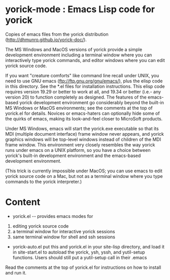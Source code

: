 # yorick-mode : Emacs Lisp code for yorick

Copies of emacs files from the yorick distribution (http://dhmunro.github.io/yorick-doc/).

The MS Windows and MacOS versions of yorick provide a simple development
environment including a terminal window where you can interactively type
yorick commands, and editor windows where you can edit yorick source code.

If you want "creature comforts" like command line recall under UNIX, you need
to use GNU emacs (ftp://ftp.gnu.org/gnu/emacs/), plus the elisp code in this
directory.  See the *.el files for installation instructions.  This elisp code
requires version 19.29 or better to work at all, and 19.34 or better (i.e.-
any version 20) to function completely as designed.  The features of the
emacs-based yorick development environment go considerably beyond the built-in
MS Windows or MacOS environments; see the comments at the top of yorick.el for
details.  Novices or emacs-haters can optionally hide some of the quirks of
emacs, making its look-and-feel closer to MicroSoft products.

Under MS Windows, emacs will start the yorick.exe executable so that its MDI
(multiple document interface) frame window never appears, and
yorick graphics windows will be top-level windows instead of children of the
MDI frame window. This environment very closely resembles the
way yorick runs under emacs on a UNIX platform, so you have a choice between
yorick's built-in development environment and the emacs-based development environment.

(This trick is currently impossible under MacOS; you can use emacs to edit
yorick source code on a Mac, but not as a terminal window where you type
commands to the yorick interpreter.)

# Content
* yorick.el  -- provides emacs modes for
1. editing yorick source code
2. a terminal window for interactive yorick sessions
3. same terminal window for shell and ssh sessions

* yorick-auto.el
  put this and yorick.el in your site-lisp directory, and load it in
  site-start.el to autoload the yorick, ysh, yssh, and yutil-setup functions.
  Users should still put a yutil-setup call in their .emacs

Read the comments at the top of yorick.el for instructions on how to
install and run it.
